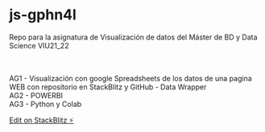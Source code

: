 # js-gphn4l
Repo para la asignatura de Visualización de datos del Máster de BD y Data Science VIU21_22

<br>
<br>
AG1 - Visualización con google Spreadsheets de los datos de una pagina WEB con repositorio en StackBlitz y GitHub - Data Wrapper 
<br>
AG2 - POWERBI
<br>
AG3 - Python y Colab

[Edit on StackBlitz ⚡️](https://stackblitz.com/edit/js-gphn4l)
